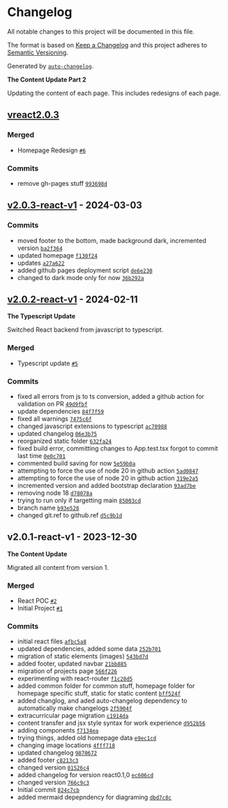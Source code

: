 # Changelog

All notable changes to this project will be documented in this file.

The format is based on [Keep a Changelog](https://keepachangelog.com/en/1.0.0/)
and this project adheres to [Semantic Versioning](https://semver.org/spec/v2.0.0.html).

Generated by [`auto-changelog`](https://github.com/CookPete/auto-changelog).

**The Content Update Part 2**

Updating the content of each page. This includes redesigns of each page.

## [vreact2.0.3](https://github.com/jayasimha3/PersonalWebsiteV2/compare/v2.0.3-react-v1...vreact2.0.3)

### Merged

- Homepage Redesign [`#6`](https://github.com/jayasimha3/PersonalWebsiteV2/pull/6)

### Commits

- remove gh-pages stuff [`993698d`](https://github.com/jayasimha3/PersonalWebsiteV2/commit/993698da8395a7f2380a420382387fe194de7f08)

## [v2.0.3-react-v1](https://github.com/jayasimha3/PersonalWebsiteV2/compare/v2.0.2-react-v1...v2.0.3-react-v1) - 2024-03-03

### Commits

- moved footer to the bottom, made background dark, incremented version [`ba2f364`](https://github.com/jayasimha3/PersonalWebsiteV2/commit/ba2f364c723a06f4b984eb17684b2312f0664ae5)
- updated homepage [`f130f24`](https://github.com/jayasimha3/PersonalWebsiteV2/commit/f130f244dd69fafb47f29c3cc31c22336d0dc18f)
- updates [`a27a622`](https://github.com/jayasimha3/PersonalWebsiteV2/commit/a27a622eae9df317b1aa1394132fd2675831e82c)
- added github pages deployment script [`de6e230`](https://github.com/jayasimha3/PersonalWebsiteV2/commit/de6e2300be9593b08a99c4fd08977ec412fc727e)
- changed to dark mode only for now [`36b292a`](https://github.com/jayasimha3/PersonalWebsiteV2/commit/36b292a9b4e6afe3b9d4723956ced512fa80c436)

## [v2.0.2-react-v1](https://github.com/jayasimha3/PersonalWebsiteV2/compare/v2.0.1-react-v1...v2.0.2-react-v1) - 2024-02-11

**The Typescript Update**

Switched React backend from javascript to typescript.

### Merged

- Typescript update [`#5`](https://github.com/jayasimha3/PersonalWebsiteV2/pull/5)

### Commits

- fixed all errors from js to ts conversion, added a github action for validation on PR [`49d9fbf`](https://github.com/jayasimha3/PersonalWebsiteV2/commit/49d9fbf3fc0a98cb049e122345567b3fcfd98631)
- update dependencies [`84f7f59`](https://github.com/jayasimha3/PersonalWebsiteV2/commit/84f7f59924a2d31aa9d11a550cd1a0a9b1293e3f)
- fixed all warnings [`7475c6f`](https://github.com/jayasimha3/PersonalWebsiteV2/commit/7475c6fd0f656c24a29e0e7da221d3e0afe89543)
- changed javascript extensions to typescript [`ac70988`](https://github.com/jayasimha3/PersonalWebsiteV2/commit/ac70988091515a691f78d72d8d0cb23ee76a50f3)
- updated changelog [`06e3b75`](https://github.com/jayasimha3/PersonalWebsiteV2/commit/06e3b759a550000b874f703ede4c232f82b9e24c)
- reorganized static folder [`632fa24`](https://github.com/jayasimha3/PersonalWebsiteV2/commit/632fa24d28236c093137d014162a167ca7eecf96)
- fixed build error, committing changes to App.test.tsx forgot to commit last time [`0e0c701`](https://github.com/jayasimha3/PersonalWebsiteV2/commit/0e0c7016af38f0900421e73a0257a168dc73a9b6)
- commented build saving for now [`5e59b0a`](https://github.com/jayasimha3/PersonalWebsiteV2/commit/5e59b0a2de73aa15a4e18d25ec0d68238918aea4)
- attempting to force the use of node 20 in github action [`5ad0847`](https://github.com/jayasimha3/PersonalWebsiteV2/commit/5ad08477b3dbebe7c77ef353ce4d007d41da17b0)
- attempting to force the use of node 20 in github action [`319e2a5`](https://github.com/jayasimha3/PersonalWebsiteV2/commit/319e2a514416988341f943b896e149fd969c35b2)
- incremented version and added bootstrap declaration [`93ad7be`](https://github.com/jayasimha3/PersonalWebsiteV2/commit/93ad7be574ceb3ab8750c337ad9b508dc348bb3a)
- removing node 18 [`d78078a`](https://github.com/jayasimha3/PersonalWebsiteV2/commit/d78078ad7a4d4d7315f7f7ccd22d863d88ac03a3)
- trying to run only if targetting main [`85003cd`](https://github.com/jayasimha3/PersonalWebsiteV2/commit/85003cd01dfeaf53fa4f7fcad826e4b26b7adf13)
- branch name [`b93e528`](https://github.com/jayasimha3/PersonalWebsiteV2/commit/b93e528d694502c18595002339fe31f14cc0cba4)
- changed git.ref to github.ref [`d5c9b1d`](https://github.com/jayasimha3/PersonalWebsiteV2/commit/d5c9b1db566d94375a5d0ec0c5b62badba09b6ed)

## v2.0.1-react-v1 - 2023-12-30

**The Content Update**

Migrated all content from version 1.

### Merged

- React POC [`#2`](https://github.com/jayasimha3/PersonalWebsiteV2/pull/2)
- Initial Project [`#1`](https://github.com/jayasimha3/PersonalWebsiteV2/pull/1)

### Commits

- initial react files [`afbc5a8`](https://github.com/jayasimha3/PersonalWebsiteV2/commit/afbc5a8254dba96adbf95797bf20bbdc2ca44ecb)
- updated dependencies, added some data [`252b701`](https://github.com/jayasimha3/PersonalWebsiteV2/commit/252b701d7e5caa67ef4cbcb4453e294e86f71677)
- migration of static elements (images) [`543bd7d`](https://github.com/jayasimha3/PersonalWebsiteV2/commit/543bd7d9758ba903bfdb3d989b51d7073bd453d7)
- added footer, updated navbar [`21bb885`](https://github.com/jayasimha3/PersonalWebsiteV2/commit/21bb88517d04463c9d7b1a2e2bd48c79575473a2)
- migration of projects page [`566f226`](https://github.com/jayasimha3/PersonalWebsiteV2/commit/566f2260917ded19616b19e73fa9585964b99e40)
- experimenting with react-router [`f1c28d5`](https://github.com/jayasimha3/PersonalWebsiteV2/commit/f1c28d596d288fdee0bc32ceb7d381132d7f9662)
- added common folder for common stuff, homepage folder for homepage specific stuff, static for static content [`bff524f`](https://github.com/jayasimha3/PersonalWebsiteV2/commit/bff524f958a18be7fb6323fb5a2f1054a6624a67)
- added changlog, and aded auto-changelog dependency to automatically make changelogs [`2f5904f`](https://github.com/jayasimha3/PersonalWebsiteV2/commit/2f5904fae0cb1885c30f2eae0a6c5d1badeff7c5)
- extracurricular page migration [`c1914da`](https://github.com/jayasimha3/PersonalWebsiteV2/commit/c1914da7f99d3051d9b3ba821040ee7d92d71f58)
- content transfer and jsx style syntax for work experience [`d952b56`](https://github.com/jayasimha3/PersonalWebsiteV2/commit/d952b5663f84df73586cfa4bd699d2f1df3afed8)
- adding components [`f7134ea`](https://github.com/jayasimha3/PersonalWebsiteV2/commit/f7134ea3fa202976e80979b37b18824ed6cc6b50)
- trying things, added old homepage data [`e9ec1cd`](https://github.com/jayasimha3/PersonalWebsiteV2/commit/e9ec1cd2c3ea91a8969d91ca6c95e0c0aff9b93b)
- changing image locations [`4fff718`](https://github.com/jayasimha3/PersonalWebsiteV2/commit/4fff71896ed87e4b5d46fc3a213fc97e2f4784c3)
- updated changelog [`9870672`](https://github.com/jayasimha3/PersonalWebsiteV2/commit/98706724c2b23cd09a7290960a6adefc47274946)
- added footer [`c8213c3`](https://github.com/jayasimha3/PersonalWebsiteV2/commit/c8213c37ad2688459df0f6bc8c697ada0f3726c7)
- changed version [`01526c4`](https://github.com/jayasimha3/PersonalWebsiteV2/commit/01526c45e25565b6789908d7911b643b80a84a62)
- added changelog for version react0.1,0 [`ec606cd`](https://github.com/jayasimha3/PersonalWebsiteV2/commit/ec606cd4e2259b8081fbda3036c032415af7d557)
- changed version [`766c9c3`](https://github.com/jayasimha3/PersonalWebsiteV2/commit/766c9c3000bc2aceb74bc91d9e706bcd80443691)
- Initial commit [`824c7cb`](https://github.com/jayasimha3/PersonalWebsiteV2/commit/824c7cbdab06d7ab250444a992021ced255c9d7f)
- added mermaid depepndency for diagraming [`dbd7c8c`](https://github.com/jayasimha3/PersonalWebsiteV2/commit/dbd7c8ca76ebfe3111c3726bfee7aa91f410879a)
